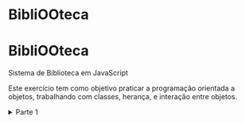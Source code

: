 # BibliOOteca
<h1>BibliOOteca</h1>
Sistema de Biblioteca em JavaScript

<p>Este exercício tem como objetivo praticar a programação orientada a objetos, trabalhando com classes, herança, e interação entre objetos.</p>

<details>
  <summary>Parte 1</summary>
  <p>
    Crie uma classe base chamada EntidadeBibliografica com os seguintes atributos:
    <ul>
      <li>titulo</li>
      <li>autor</li>
      <li>anoPublicacao</li>
      <li>codigo</li>
      <li>emprestado: booleano</li>
      <li>usuarioEmprestimo: Referência ao usuário que pegou emprestado (pode ser null se não estiver emprestado)</li>
    </ul>
    Crie duas subclasses de EntidadeBibliografica: Livro e Revista. A classe Livro deve ter um atributo adicional chamado genero.
    Implemente os métodos emprestar e devolver na classe EntidadeBibliografica. O método emprestar deve atribuir o usuário que está pegando emprestado e definir emprestado como true. O método devolver deve resetar o status de empréstimo e desatribuir o usuário.
    Crie uma classe Usuario com os seguintes atributos:
    <ul>
      <li>nome</li>
      <li>registroAcademico</li>
      <li>dataNascimento (no formato "YYYY-MM-DD") ex. (1995-12-25)</li>
    </ul>
  </p>
</details>
